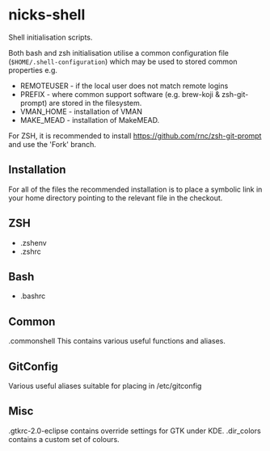 nicks-shell
===========

Shell initialisation scripts.

Both bash and zsh initialisation utilise a common configuration file (```$HOME/.shell-configuration```) which may be used to stored common properties e.g.
* REMOTEUSER - if the local user does not match remote logins
* PREFIX - where common support software (e.g. brew-koji & zsh-git-prompt) are stored in the filesystem.
* VMAN_HOME - installation of VMAN
* MAKE_MEAD - installation of MakeMEAD.

For ZSH, it is recommended to install https://github.com/rnc/zsh-git-prompt and use the 'Fork' branch.

Installation
------------
For all of the files the recommended installation is to place a symbolic link in your home directory pointing to the relevant file in the checkout.

ZSH
---
* .zshenv
* .zshrc

Bash
----
* .bashrc

Common
------
.commonshell
This contains various useful functions and aliases.

GitConfig
---------
Various useful aliases suitable for placing in /etc/gitconfig

Misc
----
.gtkrc-2.0-eclipse contains override settings for GTK under KDE.
.dir_colors contains a custom set of colours.
